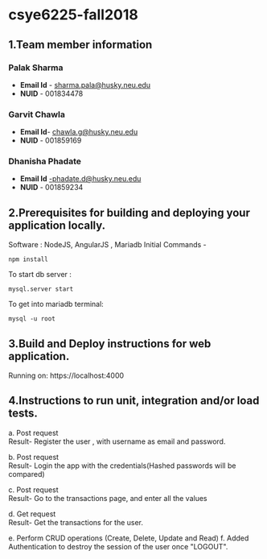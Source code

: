 # csye6225-fall2018

## 1.Team member information

### Palak Sharma</br>
 - **Email Id** -  sharma.pala@husky.neu.edu
 - **NUID** - 001834478

### Garvit Chawla </br>
 - **Email Id**- chawla.g@husky.neu.edu
 - **NUID** - 001859169

### Dhanisha Phadate</br>
 - **Email Id** -phadate.d@husky.neu.edu
 - **NUID** - 001859234

## 2.Prerequisites for building and deploying your application locally. </br>
Software : NodeJS, AngularJS , Mariadb
Initial Commands -
```
npm install 
 ```
To start db server : 
```
mysql.server start
```
To get into mariadb terminal:
```
mysql -u root
```
## 3.Build and Deploy instructions for web application. </br>
Running on: https://localhost:4000

## 4.Instructions to run unit, integration and/or load tests. </br>
a. Post request</br>
 Result- Register the user , with username as email and password.
 
b. Post request</br>
 Result- Login the app with the credentials(Hashed passwords will be compared)
 
c. Post request</br>
 Result- Go to the transactions page, and enter all the values
 
d. Get request</br>
 Result- Get the transactions for the user.
 
e. Perform CRUD operations (Create, Delete, Update and Read)
f. Added Authentication to destroy the session of the user once "LOGOUT".



 

    
